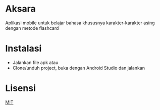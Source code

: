 # Aksara
Aplikasi mobile untuk belajar bahasa khususnya karakter-karakter asing dengan metode flashcard
# Instalasi
- Jalankan file apk atau
- Clone/unduh project, buka dengan Android Studio dan jalankan
# Lisensi
[MIT](https://choosealicense.com/licenses/mit/)
